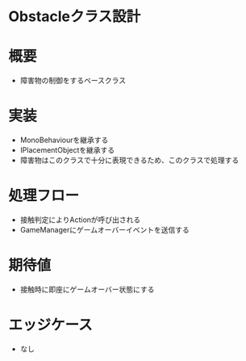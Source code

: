 # Obstacleクラス設計

# 概要
- 障害物の制御をするベースクラス

# 実装
- MonoBehaviourを継承する
- IPlacementObjectを継承する
- 障害物はこのクラスで十分に表現できるため、このクラスで処理する

# 処理フロー
- 接触判定によりActionが呼び出される
- GameManagerにゲームオーバーイベントを送信する

# 期待値
- 接触時に即座にゲームオーバー状態にする

# エッジケース
- なし
